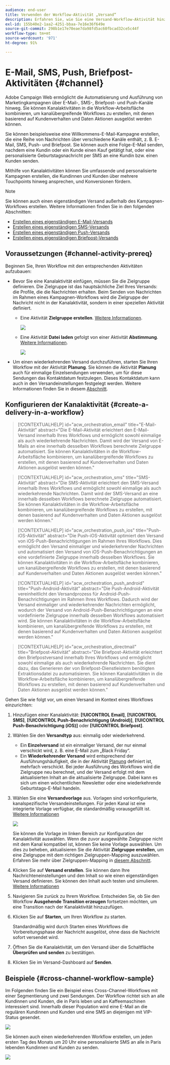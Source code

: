 ```yaml
---
audience: end-user
title: Verwenden der Workflow-Aktivität „Versand“
description: Erfahren Sie, wie Sie eine Versand-Workflow-Aktivität hinzufügen (E-Mail, Push, SMS, Briefpost).
exl-id: 155b40e2-1aa2-4251-bbaa-7e16e36f649e
source-git-commit: 298b1e17e70eae7da98fd5ac60fbcad32ce5c44f
workflow-type: tm+mt
source-wordcount: '971'
ht-degree: 91%

---
```


# E-Mail, SMS, Push, Briefpost-Aktivitäten {#channel}

Adobe Campaign Web ermöglicht die Automatisierung und Ausführung von Marketingkampagnen über E-Mail-, SMS-, Briefpost- und Push-Kanäle hinweg. Sie können Kanalaktivitäten in die Workflow-Arbeitsfläche kombinieren, um kanalübergreifende Workflows zu erstellen, mit denen basierend auf Kundenverhalten und Daten Aktionen ausgelöst werden können.

Sie können beispielsweise eine Willkommens-E-Mail-Kampagne erstellen, die eine Reihe von Nachrichten über verschiedene Kanäle enthält, z. B. E-Mail, SMS, Push- und Briefpost. Sie können auch eine Folge-E-Mail senden, nachdem eine Kundin oder ein Kunde einen Kauf getätigt hat, oder eine personalisierte Geburtstagsnachricht per SMS an eine Kundin bzw. einen Kunden senden.

Mithilfe von Kanalaktivitäten können Sie umfassende und personalisierte Kampagnen erstellen, die Kundinnen und Kunden über mehrere Touchpoints hinweg ansprechen, und Konversionen fördern.

>[!NOTE]
>
>Sie können auch einen eigenständigen Versand außerhalb des Kampagnen-Workflows erstellen. Weitere Informationen finden Sie in den folgenden Abschnitten:
>* [Erstellen eines eigenständigen E-Mail-Versands](../../email/create-email.md)
>* [Erstellen eines eigenständigen SMS-Versands](../../sms/create-sms.md)
>* [Erstellen eines eigenständigen Push-Versands](../../push/create-push.md)
>* [Erstellen eines eigenständigen Briefpost-Versands](../../direct-mail/create-direct-mail.md)

## Voraussetzungen {#channel-activity-prereq}

Beginnen Sie, Ihren Workflow mit den entsprechenden Aktivitäten aufzubauen:

* Bevor Sie eine Kanalaktivität einfügen, müssen Sie die Zielgruppe definieren. Die Zielgruppe ist das hauptsächliche Ziel Ihres Versands: die Profile, die die Nachrichten erhalten. Beim Senden von Nachrichten im Rahmen eines Kampagnen-Workflows wird die Zielgruppe der Nachricht nicht in der Kanalaktivität, sondern in einer speziellen Aktivität definiert.

   * Eine Aktivität **Zielgruppe erstellen**. [Weitere Informationen](build-audience.md).

     ![](../../msg/assets/add-delivery-in-wf.png)

   * Eine Aktivität **Datei laden** gefolgt von einer Aktivität **Abstimmung**. [Weitere Informationen](load-file.md).

     ![](../assets/workflow-reconciliation-criteria.png)

* Um einen wiederkehrenden Versand durchzuführen, starten Sie Ihren Workflow mit der Aktivität **Planung**. Sie können die Aktivität **Planung** auch für einmalige Einzelsendungen verwenden, um für diese Sendungen das Kontaktdatum festzulegen. Dieses Kontaktdatum kann auch in den Versandeinstellungen festgelegt werden. Weitere Informationen finden Sie in diesem [Abschnitt](scheduler.md).

## Konfigurieren der Kanalaktivität {#create-a-delivery-in-a-workflow}

>[!CONTEXTUALHELP]
>id="acw_orchestration_email"
>title="E-Mail-Aktivität"
>abstract="Die E-Mail-Aktivität erleichtert den E-Mail-Versand innerhalb Ihres Workflows und ermöglicht sowohl einmalige als auch wiederkehrende Nachrichten. Damit wird der Versand von E-Mails an eine innerhalb desselben Workflows berechnete Zielgruppe automatisiert. Sie können Kanalaktivitäten in die Workflow-Arbeitsfläche kombinieren, um kanalübergreifende Workflows zu erstellen, mit denen basierend auf Kundenverhalten und Daten Aktionen ausgelöst werden können."

>[!CONTEXTUALHELP]
>id="acw_orchestration_sms"
>title="SMS-Aktivität"
>abstract="Die SMS-Aktivität erleichtert den SMS-Versand innerhalb Ihres Workflows und ermöglicht sowohl einmalige als auch wiederkehrende Nachrichten. Damit wird der SMS-Versand an eine innerhalb desselben Workflows berechnete Zielgruppe automatisiert. Sie können Kanalaktivitäten in die Workflow-Arbeitsfläche kombinieren, um kanalübergreifende Workflows zu erstellen, mit denen basierend auf Kundenverhalten und Daten Aktionen ausgelöst werden können."

>[!CONTEXTUALHELP]
>id="acw_orchestration_push_ios"
>title="Push-iOS-Aktivität"
>abstract="Die Push-iOS-Aktivität optimiert den Versand von iOS-Push-Benachrichtigungen im Rahmen Ihres Workflows. Dies ermöglicht den Versand einmaliger und wiederkehrender Nachrichten und automatisiert den Versand von iOS-Push-Benachrichtigungen an eine vordefinierte Zielgruppe innerhalb desselben Workflows. Sie können Kanalaktivitäten in die Workflow-Arbeitsfläche kombinieren, um kanalübergreifende Workflows zu erstellen, mit denen basierend auf Kundenverhalten und Daten Aktionen ausgelöst werden können."

>[!CONTEXTUALHELP]
>id="acw_orchestration_push_android"
>title="Push-Android-Aktivität"
>abstract="Die Push-Android-Aktivität vereinheitlicht den Versandprozess für Android-Push-Benachrichtigungen im Rahmen Ihres Workflows. Dadurch wird der Versand einmaliger und wiederkehrender Nachrichten ermöglicht, wodurch der Versand von Android-Push-Benachrichtigungen an eine vordefinierte Zielgruppe innerhalb desselben Workflows automatisiert wird. Sie können Kanalaktivitäten in die Workflow-Arbeitsfläche kombinieren, um kanalübergreifende Workflows zu erstellen, mit denen basierend auf Kundenverhalten und Daten Aktionen ausgelöst werden können."

>[!CONTEXTUALHELP]
>id="acw_orchestration_directmail"
>title="Briefpost-Aktivität"
>abstract="Die Briefpost-Aktivität erleichtert den Briefpostversand innerhalb Ihres Workflows und ermöglicht sowohl einmalige als auch wiederkehrende Nachrichten. Sie dient dazu, das Generieren der von Briefpost-Dienstleistern benötigten Extraktionsdatei zu automatisieren. Sie können Kanalaktivitäten in die Workflow-Arbeitsfläche kombinieren, um kanalübergreifende Workflows zu erstellen, mit denen basierend auf Kundenverhalten und Daten Aktionen ausgelöst werden können."

Gehen Sie wie folgt vor, um einen Versand im Kontext eines Workflows einzurichten:

1. Hinzufügen einer Kanalaktivität: **[!UICONTROL Email]**, **[!UICONTROL SMS]**, **[!UICONTROL Push-Benachrichtigung (Android)]**, **[!UICONTROL Push-Benachrichtigung (iOS)]** oder **[!UICONTROL Briefpost]**.

1. Wählen Sie den **Versandtyp** aus: einmalig oder wiederkehrend.

   * Ein **Einzelversand** ist ein einmaliger Versand, der nur einmal verschickt wird, z. B. eine E-Mail zum „Black Friday“.
   * Ein **Wiederkehrender Versand** wird entsprechend der Ausführungshäufigkeit, die in der Aktivität [Planung](scheduler.md) definiert ist, mehrfach verschickt. Bei jeder Ausführung des Workflows wird die Zielgruppe neu berechnet, und der Versand erfolgt mit dem aktualisierten Inhalt an die aktualisierte Zielgruppe. Dabei kann es sich um einen wöchentlichen Newsletter oder eine wiederkehrende Geburtstags-E-Mail handeln.

1. Wählen Sie eine **Versandvorlage** aus. Vorlagen sind vorkonfigurierte, kanalspezifische Versandeinstellungen. Für jeden Kanal ist eine integrierte Vorlage verfügbar, die standardmäßig vorausgefüllt ist. [Weitere Informationen](../../msg/delivery-template.md)

   ![](../assets/delivery-activity-in-wf.png)

   Sie können die Vorlage im linken Bereich zur Konfiguration der Kanalaktivität auswählen. Wenn die zuvor ausgewählte Zielgruppe nicht mit dem Kanal kompatibel ist, können Sie keine Vorlage auswählen. Um dies zu beheben, aktualisieren Sie die Aktivität **Zielgruppe erstellen**, um eine Zielgruppe mit dem richtigen Zielgruppen-Mapping auszuwählen. Erfahren Sie mehr über Zielgruppen-Mapping in [diesem Abschnitt](../../audience/targeting-dimensions.md).

1. Klicken Sie auf **Versand erstellen**. Sie können dann Ihre Nachrichteneinstellungen und den Inhalt so wie einen eigenständigen Versand definieren. Sie können den Inhalt auch testen und simulieren. [Weitere Informationen](../../msg/gs-messages.md)

1. Navigieren Sie zurück zu Ihrem Workflow. Entscheiden Sie, ob Sie den Workflow **Ausgehende Transition erzeugen** fortsetzen möchten, um eine Transition nach der Kanalaktivität hinzuzufügen.

1. Klicken Sie auf **Starten**, um Ihren Workflow zu starten.

   Standardmäßig wird durch Starten eines Workflows die Vorbereitungsphase der Nachricht ausgelöst, ohne dass die Nachricht sofort versendet wird.

1. Öffnen Sie die Kanalaktivität, um den Versand über die Schaltfläche **Überprüfen und senden** zu bestätigen.

1. Klicken Sie im Versand-Dashboard auf **Senden**.

## Beispiele {#cross-channel-workflow-sample}

Im Folgenden finden Sie ein Beispiel eines Cross-Channel-Workflows mit einer Segmentierung und zwei Sendungen. Der Workflow richtet sich an alle Kundinnen und Kunden, die in Paris leben und an Kaffeemaschinen interessiert sind. Innerhalb dieser Population wird eine E-Mail an die regulären Kundinnen und Kunden und eine SMS an diejenigen mit VIP-Status gesendet.

![](../assets/workflow-channel-example.png)

<!--
description, which use case you can perform (common other activities that you can link before of after the activity)

how to add and configure the activity

example of a configured activity within a workflow
The Email delivery activity allows you to configure the sending an email in a workflow. 

-->

Sie können auch einen wiederkehrenden Workflow erstellen, um jeden ersten Tag des Monats um 20 Uhr eine personalisierte SMS an alle in Paris lebenden Kundinnen und Kunden zu senden.

![](../assets/workflow-channel-example2.png)

<!-- Scheduled emails available?

This can be a single send email and sent just once, or it can be a recurring email.
* Single send emails are standard emails, sent once.
* Recurring emails allow you to send the same email multiple times to different targets over a defined period. You can aggregate the deliveries per period in order to get reports that correspond to your needs.

When linked to a scheduler, you can define recurring emails.
Email recipients are defined upstream of the activity in the same workflow, via an Audience targeting activity.

-->


<!--The message preparation is triggered according to the workflow execution parameters. From the message dashboard, you can select whether to request or not a manual confirmation to send the message (required by default). You can start the workflow manually or place a scheduler activity in the workflow to automate execution.-->
